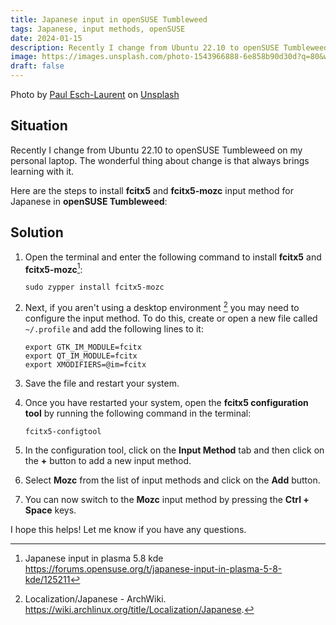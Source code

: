 ```yaml
---
title: Japanese input in openSUSE Tumbleweed
tags: Japanese, input methods, openSUSE
date: 2024-01-15
description: Recently I change from Ubuntu 22.10 to openSUSE Tumbleweed on my personal laptop. Here are the steps to install fcitx5 and fcitx5-mozc input method for Japanese
image: https://images.unsplash.com/photo-1543966888-6e858b90d30d?q=80&w=2023&auto=format&fit=crop&ixlib=rb-4.0.3&ixid=M3wxMjA3fDB8MHxwaG90by1wYWdlfHx8fGVufDB8fHx8fA==
draft: false
---
```


Photo by [Paul Esch-Laurent](https://unsplash.com/@pinjasaur?utm_content=creditCopyText&utm_medium=referral&utm_source=unsplash) on [Unsplash](https://unsplash.com/photos/orange-and-pink-computer-keyboard-zZlEcBxJ_Sw?utm_content=creditCopyText&utm_medium=referral&utm_source=unsplash)

## Situation

Recently I change from Ubuntu 22.10 to openSUSE Tumbleweed on my personal laptop. The wonderful thing about change is that always brings learning with it.

Here are the steps to install **fcitx5** and **fcitx5-mozc** input method for Japanese in **openSUSE Tumbleweed**:

## Solution

1. Open the terminal and enter the following command to install **fcitx5** and **fcitx5-mozc**[^1]:

   ```shell
   sudo zypper install fcitx5-mozc
   ```

2. Next, if you aren't using a desktop environment [^2] you may need to configure the input method. To do this, create or open a new file called `~/.profile` and add the following lines to it:

   ```shell
   export GTK_IM_MODULE=fcitx
   export QT_IM_MODULE=fcitx
   export XMODIFIERS=@im=fcitx
   ```

3. Save the file and restart your system.

4. Once you have restarted your system, open the **fcitx5 configuration tool** by running the following command in the terminal:

   ```shell
   fcitx5-configtool
   ```

5. In the configuration tool, click on the **Input Method** tab and then click on the **+** button to add a new input method.

6. Select **Mozc** from the list of input methods and click on the **Add** button.

7. You can now switch to the **Mozc** input method by pressing the **Ctrl + Space** keys.

I hope this helps! Let me know if you have any questions.

[^1]: Japanese input in plasma 5.8 kde <https://forums.opensuse.org/t/japanese-input-in-plasma-5-8-kde/125211>
[^2]: Localization/Japanese - ArchWiki. <https://wiki.archlinux.org/title/Localization/Japanese>.
